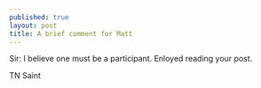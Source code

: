 ```yaml
---
published: true
layout: post
title: A brief comment for Matt
---
```



Sir: 
I believe one must be a participant. Enloyed reading your post.

TN Saint